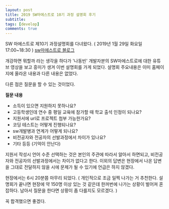 ```yaml
---
layout: post
title: 2019 SW마에스트로 10기 과정 설명회 후기
subtitle: 
tags: [develop]
comments: true
---
```


SW 마에스트로 제10기 과정설명회를 다녀왔다.
( 2019년 1월 29일 화요일 17:00~18:30 )
[sw마에스트로 블로그](https://blog.naver.com/sw_maestro/221450902176)

개강하면 뭐할까 라는 생각을 하다가 '나동빈' 개발자분의 SW마에스트로에 대한 유튜브 영상을 보고 흥미가 생겨 이번 설명회를 가게 되었다. 설명회 주요내용은 이미 홈페이지에 올라온 내용과 다른 내용은 없었다.

다른 점은 질문을 할 수 있는 것이었다.

**질문 내용**
- 소득이 있으면 지원하지 못하나요?
- 고등학생인데 연수 중 평일 교육에 참가할 때 학교 출석 인정이 되나요?
- 지원서에 url로 프로젝트 첨부 가능한가요?
- 코딩 테스트는 어떻게 진행되나요?
- sw개발병과 연계가 어떻게 되나요?
- 비전공자와 전공자의 선발과정에서 차이가 있나요?
- 기타 등등 (기억이 안난다)

지원서 작성시 언어 수준 선택하는 것은 본인의 주관에 따라서 알아서 하면되고, 비전공자와 전공자의 선발과정에서는 차이가 없다고 한다.
이외의 답변은 현장에서 나온 답변을 그대로 전달하지 않을 시에 문제가 될 수 있기에 언급은 하지 않겠다.


현장에서는 6시 20분쯤 마무리 되었다.
( 개인적으로 조금 일찍 나가는 거 추천한다. 설명회가 끝나면 현장에 약 150명 이상 있는 것 같은데 한꺼번에 나가는 상황이 벌어져 혼잡하다. 남아서 질문을 한다면 상황이 좀 다를지도 모르겠다. )

꼭 합격했으면 좋겠다.